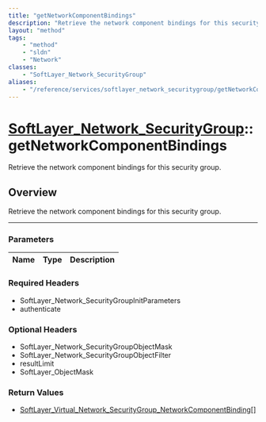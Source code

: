 ```yaml
---
title: "getNetworkComponentBindings"
description: "Retrieve the network component bindings for this security group."
layout: "method"
tags:
    - "method"
    - "sldn"
    - "Network"
classes:
    - "SoftLayer_Network_SecurityGroup"
aliases:
    - "/reference/services/softlayer_network_securitygroup/getNetworkComponentBindings"
---
```

# [SoftLayer_Network_SecurityGroup](/reference/services/SoftLayer_Network_SecurityGroup)::getNetworkComponentBindings

Retrieve the network component bindings for this security group.


## Overview 
Retrieve the network component bindings for this security group.

-----

### Parameters 
|Name | Type | Description |
| --- | --- | --- |


### Required Headers
* SoftLayer_Network_SecurityGroupInitParameters
* authenticate


### Optional Headers
* SoftLayer_Network_SecurityGroupObjectMask
* SoftLayer_Network_SecurityGroupObjectFilter
* resultLimit
* SoftLayer_ObjectMask

### Return Values
* <a href='/reference/datatypes/SoftLayer_Virtual_Network_SecurityGroup_NetworkComponentBinding'>SoftLayer_Virtual_Network_SecurityGroup_NetworkComponentBinding[] </a>





